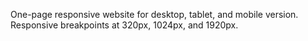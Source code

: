 One-page responsive website for desktop, tablet, and mobile version. Responsive breakpoints at 320px, 1024px, and 1920px.
